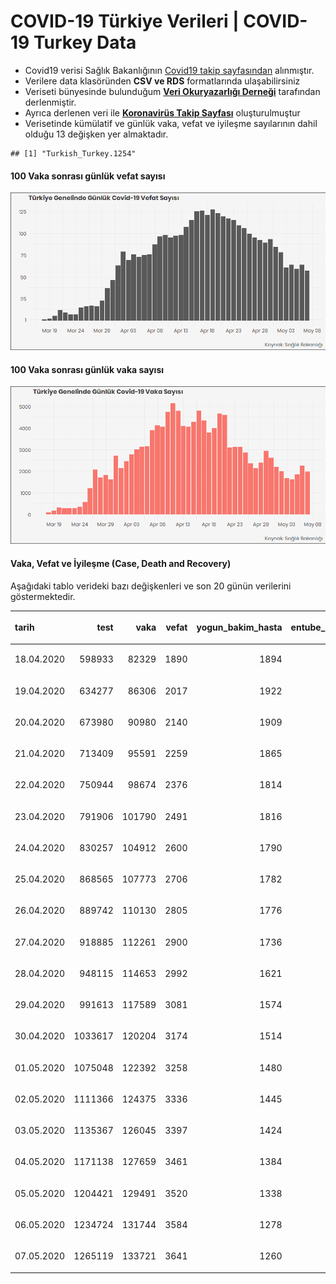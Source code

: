 COVID-19 Türkiye Verileri | COVID-19 Turkey Data
================

  - Covid19 verisi Sağlık Bakanlığının [Covid19 takip
    sayfasından](https://covid19.saglik.gov.tr/) alınmıştır.
  - Verilere data klasöründen **CSV ve RDS** formatlarında
    ulaşabilirsiniz
  - Veriseti bünyesinde bulunduğum **[Veri Okuryazarlığı
    Derneği](https://twitter.com/voydorg)** tarafından derlenmiştir.
  - Ayrıca derlenen veri ile **[Koronavirüs Takip
    Sayfası](https://veribulteni.voyd.org.tr/koronavirus-takip/)**
    oluşturulmuştur
  - Verisetinde kümülatif ve günlük vaka, vefat ve iyileşme sayılarının
    dahil olduğu 13 değişken yer almaktadır.

<!-- end list -->

    ## [1] "Turkish_Turkey.1254"

#### 100 Vaka sonrası günlük vefat sayısı

![](README_files/figure-gfm/unnamed-chunk-2-1.png)<!-- -->

#### 100 Vaka sonrası günlük vaka sayısı

![](README_files/figure-gfm/unnamed-chunk-3-1.png)<!-- -->

#### Vaka, Vefat ve İyileşme (Case, Death and Recovery)

Aşağıdaki tablo verideki bazı değişkenleri ve son 20 günün verilerini
göstermektedir.

<table>

<thead>

<tr>

<th style="text-align:left;">

tarih

</th>

<th style="text-align:right;">

test

</th>

<th style="text-align:right;">

vaka

</th>

<th style="text-align:right;">

vefat

</th>

<th style="text-align:right;">

yogun\_bakim\_hasta

</th>

<th style="text-align:right;">

entube\_hasta

</th>

<th style="text-align:right;">

iyilesme

</th>

<th style="text-align:right;">

gunluk\_vefat

</th>

<th style="text-align:right;">

gunluk\_vaka

</th>

</tr>

</thead>

<tbody>

<tr>

<td style="text-align:left;">

18.04.2020

</td>

<td style="text-align:right;">

598933

</td>

<td style="text-align:right;">

82329

</td>

<td style="text-align:right;">

1890

</td>

<td style="text-align:right;">

1894

</td>

<td style="text-align:right;">

1054

</td>

<td style="text-align:right;">

10453

</td>

<td style="text-align:right;">

121

</td>

<td style="text-align:right;">

3783

</td>

</tr>

<tr>

<td style="text-align:left;">

19.04.2020

</td>

<td style="text-align:right;">

634277

</td>

<td style="text-align:right;">

86306

</td>

<td style="text-align:right;">

2017

</td>

<td style="text-align:right;">

1922

</td>

<td style="text-align:right;">

1031

</td>

<td style="text-align:right;">

11976

</td>

<td style="text-align:right;">

127

</td>

<td style="text-align:right;">

3977

</td>

</tr>

<tr>

<td style="text-align:left;">

20.04.2020

</td>

<td style="text-align:right;">

673980

</td>

<td style="text-align:right;">

90980

</td>

<td style="text-align:right;">

2140

</td>

<td style="text-align:right;">

1909

</td>

<td style="text-align:right;">

1033

</td>

<td style="text-align:right;">

13430

</td>

<td style="text-align:right;">

123

</td>

<td style="text-align:right;">

4674

</td>

</tr>

<tr>

<td style="text-align:left;">

21.04.2020

</td>

<td style="text-align:right;">

713409

</td>

<td style="text-align:right;">

95591

</td>

<td style="text-align:right;">

2259

</td>

<td style="text-align:right;">

1865

</td>

<td style="text-align:right;">

1006

</td>

<td style="text-align:right;">

14918

</td>

<td style="text-align:right;">

119

</td>

<td style="text-align:right;">

4611

</td>

</tr>

<tr>

<td style="text-align:left;">

22.04.2020

</td>

<td style="text-align:right;">

750944

</td>

<td style="text-align:right;">

98674

</td>

<td style="text-align:right;">

2376

</td>

<td style="text-align:right;">

1814

</td>

<td style="text-align:right;">

985

</td>

<td style="text-align:right;">

16477

</td>

<td style="text-align:right;">

117

</td>

<td style="text-align:right;">

3083

</td>

</tr>

<tr>

<td style="text-align:left;">

23.04.2020

</td>

<td style="text-align:right;">

791906

</td>

<td style="text-align:right;">

101790

</td>

<td style="text-align:right;">

2491

</td>

<td style="text-align:right;">

1816

</td>

<td style="text-align:right;">

982

</td>

<td style="text-align:right;">

18491

</td>

<td style="text-align:right;">

115

</td>

<td style="text-align:right;">

3116

</td>

</tr>

<tr>

<td style="text-align:left;">

24.04.2020

</td>

<td style="text-align:right;">

830257

</td>

<td style="text-align:right;">

104912

</td>

<td style="text-align:right;">

2600

</td>

<td style="text-align:right;">

1790

</td>

<td style="text-align:right;">

929

</td>

<td style="text-align:right;">

21737

</td>

<td style="text-align:right;">

109

</td>

<td style="text-align:right;">

3122

</td>

</tr>

<tr>

<td style="text-align:left;">

25.04.2020

</td>

<td style="text-align:right;">

868565

</td>

<td style="text-align:right;">

107773

</td>

<td style="text-align:right;">

2706

</td>

<td style="text-align:right;">

1782

</td>

<td style="text-align:right;">

900

</td>

<td style="text-align:right;">

25582

</td>

<td style="text-align:right;">

106

</td>

<td style="text-align:right;">

2861

</td>

</tr>

<tr>

<td style="text-align:left;">

26.04.2020

</td>

<td style="text-align:right;">

889742

</td>

<td style="text-align:right;">

110130

</td>

<td style="text-align:right;">

2805

</td>

<td style="text-align:right;">

1776

</td>

<td style="text-align:right;">

883

</td>

<td style="text-align:right;">

29140

</td>

<td style="text-align:right;">

99

</td>

<td style="text-align:right;">

2357

</td>

</tr>

<tr>

<td style="text-align:left;">

27.04.2020

</td>

<td style="text-align:right;">

918885

</td>

<td style="text-align:right;">

112261

</td>

<td style="text-align:right;">

2900

</td>

<td style="text-align:right;">

1736

</td>

<td style="text-align:right;">

882

</td>

<td style="text-align:right;">

33791

</td>

<td style="text-align:right;">

95

</td>

<td style="text-align:right;">

2131

</td>

</tr>

<tr>

<td style="text-align:left;">

28.04.2020

</td>

<td style="text-align:right;">

948115

</td>

<td style="text-align:right;">

114653

</td>

<td style="text-align:right;">

2992

</td>

<td style="text-align:right;">

1621

</td>

<td style="text-align:right;">

845

</td>

<td style="text-align:right;">

38809

</td>

<td style="text-align:right;">

92

</td>

<td style="text-align:right;">

2392

</td>

</tr>

<tr>

<td style="text-align:left;">

29.04.2020

</td>

<td style="text-align:right;">

991613

</td>

<td style="text-align:right;">

117589

</td>

<td style="text-align:right;">

3081

</td>

<td style="text-align:right;">

1574

</td>

<td style="text-align:right;">

831

</td>

<td style="text-align:right;">

44022

</td>

<td style="text-align:right;">

89

</td>

<td style="text-align:right;">

2936

</td>

</tr>

<tr>

<td style="text-align:left;">

30.04.2020

</td>

<td style="text-align:right;">

1033617

</td>

<td style="text-align:right;">

120204

</td>

<td style="text-align:right;">

3174

</td>

<td style="text-align:right;">

1514

</td>

<td style="text-align:right;">

803

</td>

<td style="text-align:right;">

48886

</td>

<td style="text-align:right;">

93

</td>

<td style="text-align:right;">

2615

</td>

</tr>

<tr>

<td style="text-align:left;">

01.05.2020

</td>

<td style="text-align:right;">

1075048

</td>

<td style="text-align:right;">

122392

</td>

<td style="text-align:right;">

3258

</td>

<td style="text-align:right;">

1480

</td>

<td style="text-align:right;">

818

</td>

<td style="text-align:right;">

53808

</td>

<td style="text-align:right;">

84

</td>

<td style="text-align:right;">

2188

</td>

</tr>

<tr>

<td style="text-align:left;">

02.05.2020

</td>

<td style="text-align:right;">

1111366

</td>

<td style="text-align:right;">

124375

</td>

<td style="text-align:right;">

3336

</td>

<td style="text-align:right;">

1445

</td>

<td style="text-align:right;">

778

</td>

<td style="text-align:right;">

58259

</td>

<td style="text-align:right;">

78

</td>

<td style="text-align:right;">

1983

</td>

</tr>

<tr>

<td style="text-align:left;">

03.05.2020

</td>

<td style="text-align:right;">

1135367

</td>

<td style="text-align:right;">

126045

</td>

<td style="text-align:right;">

3397

</td>

<td style="text-align:right;">

1424

</td>

<td style="text-align:right;">

766

</td>

<td style="text-align:right;">

63151

</td>

<td style="text-align:right;">

61

</td>

<td style="text-align:right;">

1670

</td>

</tr>

<tr>

<td style="text-align:left;">

04.05.2020

</td>

<td style="text-align:right;">

1171138

</td>

<td style="text-align:right;">

127659

</td>

<td style="text-align:right;">

3461

</td>

<td style="text-align:right;">

1384

</td>

<td style="text-align:right;">

727

</td>

<td style="text-align:right;">

68166

</td>

<td style="text-align:right;">

64

</td>

<td style="text-align:right;">

1614

</td>

</tr>

<tr>

<td style="text-align:left;">

05.05.2020

</td>

<td style="text-align:right;">

1204421

</td>

<td style="text-align:right;">

129491

</td>

<td style="text-align:right;">

3520

</td>

<td style="text-align:right;">

1338

</td>

<td style="text-align:right;">

707

</td>

<td style="text-align:right;">

73285

</td>

<td style="text-align:right;">

59

</td>

<td style="text-align:right;">

1832

</td>

</tr>

<tr>

<td style="text-align:left;">

06.05.2020

</td>

<td style="text-align:right;">

1234724

</td>

<td style="text-align:right;">

131744

</td>

<td style="text-align:right;">

3584

</td>

<td style="text-align:right;">

1278

</td>

<td style="text-align:right;">

669

</td>

<td style="text-align:right;">

78202

</td>

<td style="text-align:right;">

64

</td>

<td style="text-align:right;">

2253

</td>

</tr>

<tr>

<td style="text-align:left;">

07.05.2020

</td>

<td style="text-align:right;">

1265119

</td>

<td style="text-align:right;">

133721

</td>

<td style="text-align:right;">

3641

</td>

<td style="text-align:right;">

1260

</td>

<td style="text-align:right;">

665

</td>

<td style="text-align:right;">

82984

</td>

<td style="text-align:right;">

57

</td>

<td style="text-align:right;">

1977

</td>

</tr>

</tbody>

</table>
